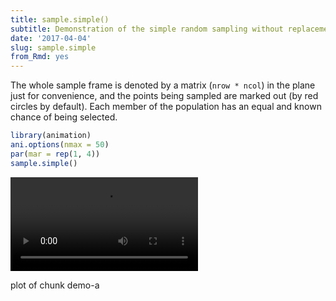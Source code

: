 ```yaml
---
title: sample.simple()
subtitle: Demonstration of the simple random sampling without replacement
date: '2017-04-04'
slug: sample.simple
from_Rmd: yes
---
```


The whole sample frame is denoted by a matrix (`nrow * ncol`) in the
plane just for convenience, and the points being sampled are marked out (by
red circles by default). Each member of the population has an equal and known
chance of being selected.
 

```r
library(animation)
ani.options(nmax = 50)
par(mar = rep(1, 4))
sample.simple()
```

<video controls loop autoplay><source src="/figures/animation/example/sample-simple/demo-a.mp4" /><p>plot of chunk demo-a</p></video>
